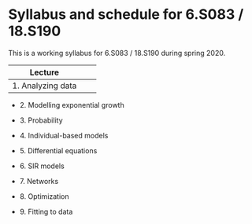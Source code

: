 # Syllabus and schedule for 6.S083 / 18.S190

This is a working syllabus for 6.S083 / 18.S190 during spring 2020.

|Lecture|||
|--|--|--|
| 1. Analyzing data   |        |
  <ul>
    <li>
2. Modelling exponential growth
    </li>
  </ul>
  <ul>
    <li>
3. Probability
    </li>
  </ul>
  <ul>
    <li>
4. Individual-based models
    </li>
  </ul>
  <ul>
    <li>
5. Differential equations
    </li>
  </ul>
  <ul>
    <li>
6. SIR models
  </li>
  </ul>
  <ul>
    <li>
7. Networks
   </li>
  </ul>
  <ul>
    <li>
8. Optimization
   </li>
  </ul>
  <ul>
    <li>
9. Fitting to data
  </li>
</ul>
